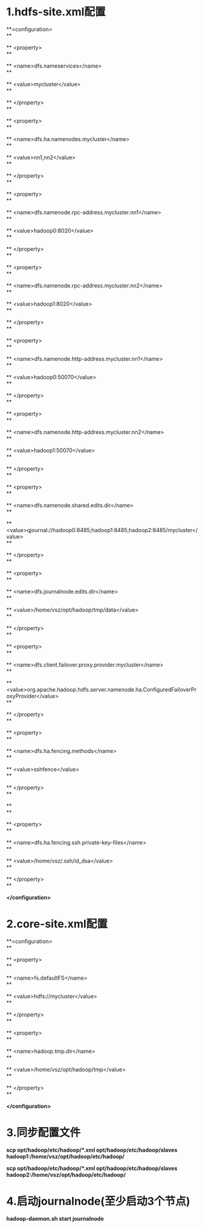 # 1.hdfs-site.xml配置

**&lt;configuration&gt;        
**

**  &lt;property&gt;        
**

**    &lt;name&gt;dfs.nameservices&lt;/name&gt;        
**

**    &lt;value&gt;mycluster&lt;/value&gt;        
**

**  &lt;/property&gt;        
**

**  &lt;property&gt;        
**

**    &lt;name&gt;dfs.ha.namenodes.mycluster&lt;/name&gt;        
**

**    &lt;value&gt;nn1,nn2&lt;/value&gt;        
**

**  &lt;/property&gt;        
**

**  &lt;property&gt;        
**

**    &lt;name&gt;dfs.namenode.rpc-address.mycluster.nn1&lt;/name&gt;        
**

**    &lt;value&gt;hadoop0:8020&lt;/value&gt;        
**

**  &lt;/property&gt;        
**

**  &lt;property&gt;        
**

**    &lt;name&gt;dfs.namenode.rpc-address.mycluster.nn2&lt;/name&gt;        
**

**    &lt;value&gt;hadoop1:8020&lt;/value&gt;        
**

**  &lt;/property&gt;        
**

**  &lt;property&gt;        
**

**    &lt;name&gt;dfs.namenode.http-address.mycluster.nn1&lt;/name&gt;        
**

**    &lt;value&gt;hadoop0:50070&lt;/value&gt;        
**

**  &lt;/property&gt;        
**

**  &lt;property&gt;        
**

**    &lt;name&gt;dfs.namenode.http-address.mycluster.nn2&lt;/name&gt;        
**

**    &lt;value&gt;hadoop1:50070&lt;/value&gt;        
**

**  &lt;/property&gt;        
**

**  &lt;property&gt;        
**

**    &lt;name&gt;dfs.namenode.shared.edits.dir&lt;/name&gt;        
**

**    &lt;value&gt;qjournal://hadoop0:8485;hadoop1:8485;hadoop2:8485/mycluster&lt;/value&gt;        
**

**  &lt;/property&gt;        
**

**  &lt;property&gt;        
**

**    &lt;name&gt;dfs.journalnode.edits.dir&lt;/name&gt;        
**

**    &lt;value&gt;/home/vsz/opt/hadoop/tmp/data&lt;/value&gt;        
**

**  &lt;/property&gt;        
**

**  &lt;property&gt;        
**

**    &lt;name&gt;dfs.client.failover.proxy.provider.mycluster&lt;/name&gt;        
**

**    &lt;value&gt;org.apache.hadoop.hdfs.server.namenode.ha.ConfiguredFailoverProxyProvider&lt;/value&gt;        
**

**  &lt;/property&gt;        
**

**  &lt;property&gt;        
**

**    &lt;name&gt;dfs.ha.fencing.methods&lt;/name&gt;        
**

**    &lt;value&gt;sshfence&lt;/value&gt;        
**

**  &lt;/property&gt;        
**

**        
**

**  &lt;property&gt;        
**

**    &lt;name&gt;dfs.ha.fencing.ssh.private-key-files&lt;/name&gt;        
**

**    &lt;value&gt;/home/vsz/.ssh/id\_dsa&lt;/value&gt;        
**

**  &lt;/property&gt;        
**

**&lt;/configuration&gt;**

# 2.core-site.xml配置

**&lt;configuration&gt;    
**

**  &lt;property&gt;    
**

**    &lt;name&gt;fs.defaultFS&lt;/name&gt;    
**

**    &lt;value&gt;hdfs://mycluster&lt;/value&gt;    
**

**  &lt;/property&gt;    
**

**  &lt;property&gt;    
**

**    &lt;name&gt;hadoop.tmp.dir&lt;/name&gt;    
**

**    &lt;value&gt;/home/vsz/opt/hadoop/tmp&lt;/value&gt;    
**

**  &lt;/property&gt;    
**

**&lt;/configuration&gt;**

# 3.同步配置文件

**scp opt/hadoop/etc/hadoop/\*.xml opt/hadoop/etc/hadoop/slaves hadoop1:/home/vsz/opt/hadoop/etc/hadoop/**

**scp opt/hadoop/etc/hadoop/\*.xml opt/hadoop/etc/hadoop/slaves hadoop2:/home/vsz/opt/hadoop/etc/hadoop/**

# 4.启动journalnode\(至少启动3个节点\)

**hadoop-daemon.sh start journalnode**

